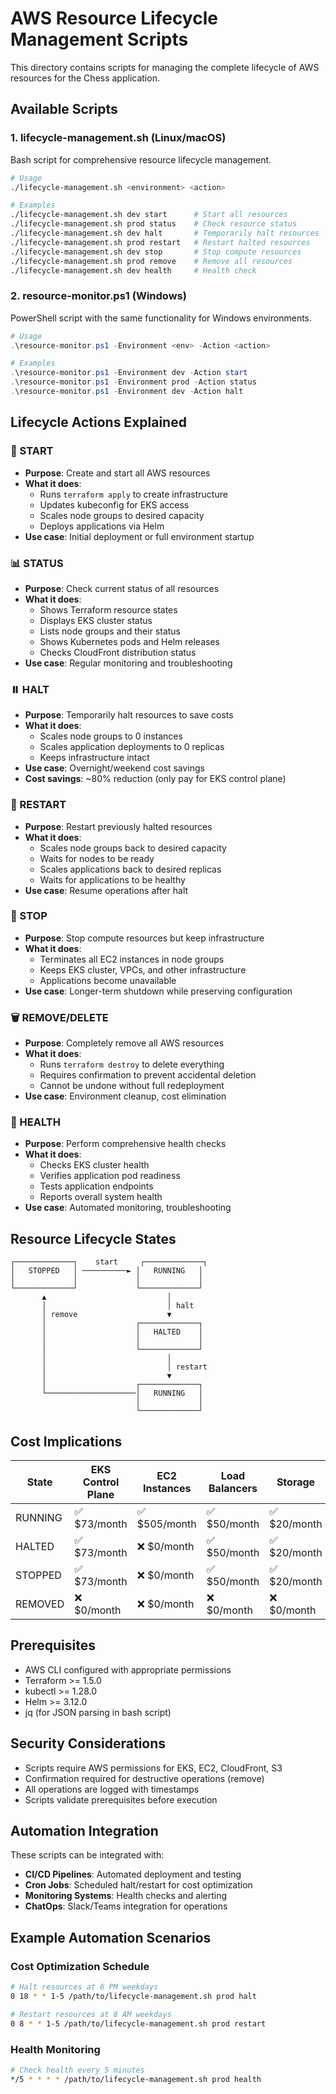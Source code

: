# AWS Resource Lifecycle Management Scripts

This directory contains scripts for managing the complete lifecycle of AWS resources for the Chess application.

## Available Scripts

### 1. lifecycle-management.sh (Linux/macOS)
Bash script for comprehensive resource lifecycle management.

```bash
# Usage
./lifecycle-management.sh <environment> <action>

# Examples
./lifecycle-management.sh dev start      # Start all resources
./lifecycle-management.sh prod status    # Check resource status
./lifecycle-management.sh dev halt       # Temporarily halt resources
./lifecycle-management.sh prod restart   # Restart halted resources
./lifecycle-management.sh dev stop       # Stop compute resources
./lifecycle-management.sh prod remove    # Remove all resources
./lifecycle-management.sh dev health     # Health check
```

### 2. resource-monitor.ps1 (Windows)
PowerShell script with the same functionality for Windows environments.

```powershell
# Usage
.\resource-monitor.ps1 -Environment <env> -Action <action>

# Examples
.\resource-monitor.ps1 -Environment dev -Action start
.\resource-monitor.ps1 -Environment prod -Action status
.\resource-monitor.ps1 -Environment dev -Action halt
```

## Lifecycle Actions Explained

### 🚀 START
- **Purpose**: Create and start all AWS resources
- **What it does**:
  - Runs `terraform apply` to create infrastructure
  - Updates kubeconfig for EKS access
  - Scales node groups to desired capacity
  - Deploys applications via Helm
- **Use case**: Initial deployment or full environment startup

### 📊 STATUS
- **Purpose**: Check current status of all resources
- **What it does**:
  - Shows Terraform resource states
  - Displays EKS cluster status
  - Lists node groups and their status
  - Shows Kubernetes pods and Helm releases
  - Checks CloudFront distribution status
- **Use case**: Regular monitoring and troubleshooting

### ⏸️ HALT
- **Purpose**: Temporarily halt resources to save costs
- **What it does**:
  - Scales node groups to 0 instances
  - Scales application deployments to 0 replicas
  - Keeps infrastructure intact
- **Use case**: Overnight/weekend cost savings
- **Cost savings**: ~80% reduction (only pay for EKS control plane)

### 🔄 RESTART
- **Purpose**: Restart previously halted resources
- **What it does**:
  - Scales node groups back to desired capacity
  - Waits for nodes to be ready
  - Scales applications back to desired replicas
  - Waits for applications to be healthy
- **Use case**: Resume operations after halt

### 🛑 STOP
- **Purpose**: Stop compute resources but keep infrastructure
- **What it does**:
  - Terminates all EC2 instances in node groups
  - Keeps EKS cluster, VPCs, and other infrastructure
  - Applications become unavailable
- **Use case**: Longer-term shutdown while preserving configuration

### 🗑️ REMOVE/DELETE
- **Purpose**: Completely remove all AWS resources
- **What it does**:
  - Runs `terraform destroy` to delete everything
  - Requires confirmation to prevent accidental deletion
  - Cannot be undone without full redeployment
- **Use case**: Environment cleanup, cost elimination

### 🏥 HEALTH
- **Purpose**: Perform comprehensive health checks
- **What it does**:
  - Checks EKS cluster health
  - Verifies application pod readiness
  - Tests application endpoints
  - Reports overall system health
- **Use case**: Automated monitoring, troubleshooting

## Resource Lifecycle States

```
┌─────────────┐    start     ┌─────────────┐
│   STOPPED   │ ──────────► │   RUNNING   │
│             │             │             │
└─────────────┘             └─────────────┘
       ▲                           │
       │                           │ halt
       │ remove                    ▼
       │                    ┌─────────────┐
       │                    │   HALTED    │
       │                    │             │
       │                    └─────────────┘
       │                           │
       │                           │ restart
       │                           ▼
       │                    ┌─────────────┐
       └────────────────────│   RUNNING   │
                            │             │
                            └─────────────┘
```

## Cost Implications

| State | EKS Control Plane | EC2 Instances | Load Balancers | Storage | Total Cost |
|-------|------------------|---------------|----------------|---------|------------|
| RUNNING | ✅ $73/month | ✅ $505/month | ✅ $50/month | ✅ $20/month | ~$648/month |
| HALTED | ✅ $73/month | ❌ $0/month | ✅ $50/month | ✅ $20/month | ~$143/month |
| STOPPED | ✅ $73/month | ❌ $0/month | ✅ $50/month | ✅ $20/month | ~$143/month |
| REMOVED | ❌ $0/month | ❌ $0/month | ❌ $0/month | ❌ $0/month | $0/month |

## Prerequisites

- AWS CLI configured with appropriate permissions
- Terraform >= 1.5.0
- kubectl >= 1.28.0
- Helm >= 3.12.0
- jq (for JSON parsing in bash script)

## Security Considerations

- Scripts require AWS permissions for EKS, EC2, CloudFront, S3
- Confirmation required for destructive operations (remove)
- All operations are logged with timestamps
- Scripts validate prerequisites before execution

## Automation Integration

These scripts can be integrated with:
- **CI/CD Pipelines**: Automated deployment and testing
- **Cron Jobs**: Scheduled halt/restart for cost optimization
- **Monitoring Systems**: Health checks and alerting
- **ChatOps**: Slack/Teams integration for operations

## Example Automation Scenarios

### Cost Optimization Schedule
```bash
# Halt resources at 6 PM weekdays
0 18 * * 1-5 /path/to/lifecycle-management.sh prod halt

# Restart resources at 8 AM weekdays  
0 8 * * 1-5 /path/to/lifecycle-management.sh prod restart
```

### Health Monitoring
```bash
# Check health every 5 minutes
*/5 * * * * /path/to/lifecycle-management.sh prod health
```
